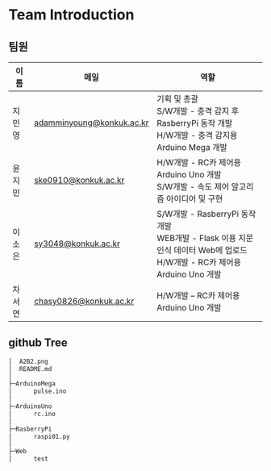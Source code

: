 # Team Introduction

## 팀원

| 이름   | 메일               | 역할 |
| ------ | ------------------ | ------ |
| 지민영 | adamminyoung@konkuk.ac.kr | 기획 및 총괄<br/>S/W개발 - 충격 감지 후 RasberryPi 동작 개발<br/>H/W개발 - 충격 감지용 Arduino Mega 개발 |
| 윤지민 | ske0910@konkuk.ac.kr | H/W개발 - RC카 제어용 Arduino Uno 개발<br/>S/W개발 - 속도 제어 알고리즘 아이디어 및 구현 |
| 이소은 | sy3048@konkuk.ac.kr | S/W개발 - RasberryPi 동작 개발<br/>WEB개발 - Flask 이용 지문인식 데이터 Web에 업로드<br/>H/W개발 - RC카 제어용 Arduino Uno 개발 |
| 차서연 | chasy0826@konkuk.ac.kr | H/W개발 – RC카 제어용 Arduino Uno 개발 |



## github Tree

```bash
│  A2B2.png
│  README.md
│  
├─ArduinoMega
│      pulse.ino
│      
├─ArduinoUno
│      rc.ino
│          
├─RasberryPi
│      raspi01.py
│
├─Web
│      test                 
```
